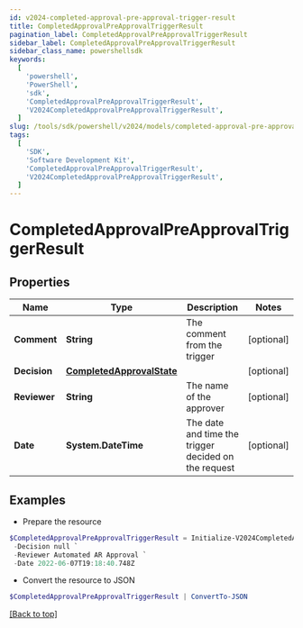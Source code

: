 ```yaml
---
id: v2024-completed-approval-pre-approval-trigger-result
title: CompletedApprovalPreApprovalTriggerResult
pagination_label: CompletedApprovalPreApprovalTriggerResult
sidebar_label: CompletedApprovalPreApprovalTriggerResult
sidebar_class_name: powershellsdk
keywords:
  [
    'powershell',
    'PowerShell',
    'sdk',
    'CompletedApprovalPreApprovalTriggerResult',
    'V2024CompletedApprovalPreApprovalTriggerResult',
  ]
slug: /tools/sdk/powershell/v2024/models/completed-approval-pre-approval-trigger-result
tags:
  [
    'SDK',
    'Software Development Kit',
    'CompletedApprovalPreApprovalTriggerResult',
    'V2024CompletedApprovalPreApprovalTriggerResult',
  ]
---
```


# CompletedApprovalPreApprovalTriggerResult

## Properties

| Name | Type | Description | Notes |
| --- | --- | --- | --- |
| **Comment** | **String** | The comment from the trigger | [optional] |
| **Decision** | [**CompletedApprovalState**](completed-approval-state) |  | [optional] |
| **Reviewer** | **String** | The name of the approver | [optional] |
| **Date** | **System.DateTime** | The date and time the trigger decided on the request | [optional] |

## Examples

- Prepare the resource

```powershell
$CompletedApprovalPreApprovalTriggerResult = Initialize-V2024CompletedApprovalPreApprovalTriggerResult  -Comment This request was autoapproved by our automated ETS subscriber `
 -Decision null `
 -Reviewer Automated AR Approval `
 -Date 2022-06-07T19:18:40.748Z
```

- Convert the resource to JSON

```powershell
$CompletedApprovalPreApprovalTriggerResult | ConvertTo-JSON
```

[[Back to top]](#)
